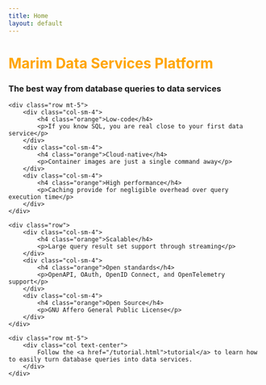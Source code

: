 ```yaml
---
title: Home
layout: default
---
```


<style>
    .orange {
        color: orange
    }
</style>

<div class="container">
    <div class="row text-center">
        <div class="d-flex flex-column mt-5">
            <h1 class="orange">Marim Data Services Platform</h1>
            <h3 class="mt-3">The best way from database queries to data services</h3>
        </div>
    </div>

    <div class="row mt-5">
        <div class="col-sm-4">
            <h4 class="orange">Low-code</h4>
            <p>If you know SQL, you are real close to your first data service</p>
        </div>
        <div class="col-sm-4">
            <h4 class="orange">Cloud-native</h4>
            <p>Container images are just a single command away</p>
        </div>
        <div class="col-sm-4">
            <h4 class="orange">High performance</h4>
            <p>Caching provide for negligible overhead over query execution time</p>
        </div>
    </div>

    <div class="row">
        <div class="col-sm-4">
            <h4 class="orange">Scalable</h4>
            <p>Large query result set support through streaming</p>
        </div>
        <div class="col-sm-4">
            <h4 class="orange">Open standards</h4>
            <p>OpenAPI, OAuth, OpenID Connect, and OpenTelemetry support</p>
        </div>
        <div class="col-sm-4">
            <h4 class="orange">Open Source</h4>
            <p>GNU Affero General Public License</p>
        </div>
    </div>

    <div class="row mt-5">
        <div class="col text-center">
            Follow the <a href="/tutorial.html">tutorial</a> to learn how to easily turn database queries into data services.
        </div>
    </div>
</div>